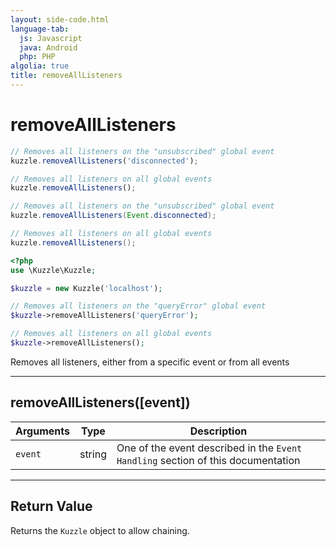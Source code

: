 ```yaml
---
layout: side-code.html
language-tab:
  js: Javascript
  java: Android
  php: PHP
algolia: true
title: removeAllListeners
---
```


# removeAllListeners

```js
// Removes all listeners on the "unsubscribed" global event
kuzzle.removeAllListeners('disconnected');

// Removes all listeners on all global events
kuzzle.removeAllListeners();
```

```java
// Removes all listeners on the "unsubscribed" global event
kuzzle.removeAllListeners(Event.disconnected);

// Removes all listeners on all global events
kuzzle.removeAllListeners();
```

```php
<?php
use \Kuzzle\Kuzzle;

$kuzzle = new Kuzzle('localhost');

// Removes all listeners on the "queryError" global event
$kuzzle->removeAllListeners('queryError');

// Removes all listeners on all global events
$kuzzle->removeAllListeners();
```

Removes all listeners, either from a specific event or from all events

---

## removeAllListeners([event])

| Arguments | Type | Description |
|---------------|---------|----------------------------------------|
| ``event`` | string | One of the event described in the ``Event Handling`` section of this documentation |

---

## Return Value

Returns the `Kuzzle` object to allow chaining.
